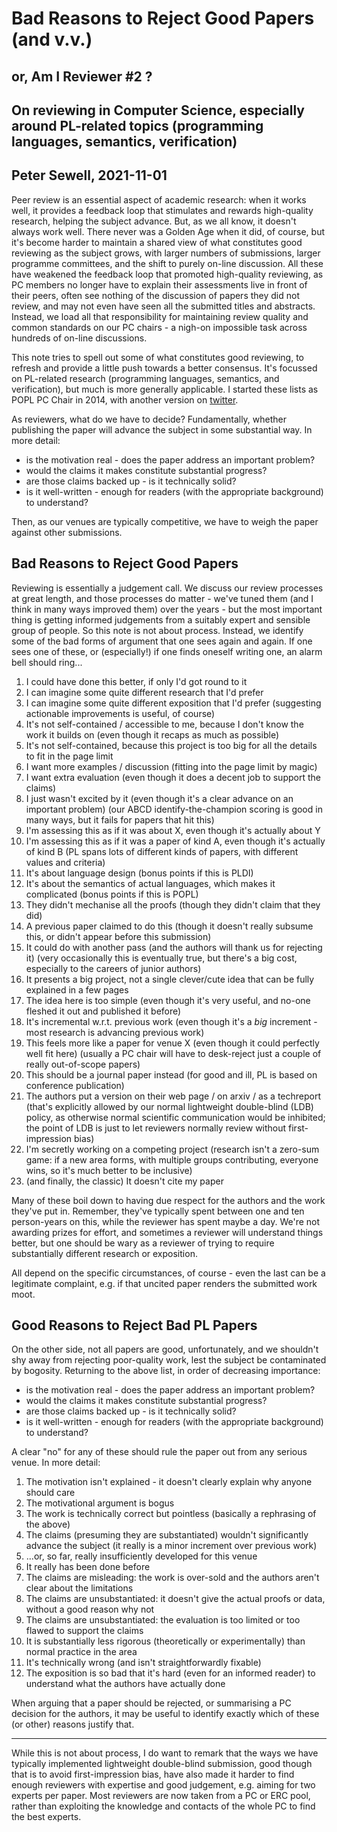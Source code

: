 # Bad Reasons to Reject Good Papers (and v.v.)

## or, Am I Reviewer #2 ?

## On reviewing in Computer Science, especially around PL-related topics (programming languages, semantics, verification)

## Peter Sewell, 2021-11-01

Peer review is an essential aspect of academic research: when it works
well, it provides a feedback loop that stimulates and rewards
high-quality research, helping the subject advance.  But, as we all
know, it doesn't always work well.  There never was a Golden Age when
it did, of course, but it's become harder to maintain a shared view of
what constitutes good reviewing as the subject grows, with larger
numbers of submissions, larger programme committees, and the shift to
purely on-line discussion.  All these have weakened the feedback loop
that promoted high-quality reviewing, as PC members no longer have to
explain their assessments live in front of their peers, often see
nothing of the discussion of papers they did not review, and may not
even have seen all the submitted titles and abstracts.  Instead, we
load all that responsibility for maintaining review quality and common
standards on our PC chairs - a nigh-on impossible task across hundreds
of on-line discussions.

This note tries to spell out some of what constitutes good reviewing,
to refresh and provide a little push towards a better consensus.  It's
focussed on PL-related research (programming languages, semantics, and
verification), but much is more generally applicable.  I started these
lists as POPL PC Chair in 2014, with another version 
on [twitter](https://twitter.com/peter_sewell_/status/1442750114196492288).

As reviewers, what do we have to decide?  Fundamentally, whether
publishing the paper will advance the subject in some substantial way.
In more detail:

- is the motivation real - does the paper address an important problem?
- would the claims it makes constitute substantial progress?
- are those claims backed up - is it technically solid?
- is it well-written - enough for readers (with the appropriate background) to understand?

Then, as our venues are typically competitive, we have to weigh the
paper against other submissions.


## Bad Reasons to Reject Good Papers

Reviewing is essentially a judgement call.  We discuss our review
processes at great length, and those processes do matter - we've tuned
them (and I think in many ways improved them) over the years - but the
most important thing is getting informed judgements from a suitably
expert and sensible group of people.  So this note is not about
process. Instead, we identify some of the bad forms of argument that
one sees again and again.  If one sees one of these, or (especially!)
if one finds oneself writing one, an alarm bell should ring...

1. I could have done this better, if only I'd got round to it
2. I can imagine some quite different research that I'd prefer 
3. I can imagine some quite different exposition that I'd prefer (suggesting actionable improvements is useful, of course)
4. It's not self-contained / accessible to me, because I don't know the work it builds on (even though it recaps as much as possible)
5. It's not self-contained, because this project is too big for all the details to fit in the page limit
6. I want more examples / discussion (fitting into the page limit by magic)
7. I want extra evaluation (even though it does a decent job to support the claims) 
8. I just wasn't excited by it (even though it's a clear advance on an important problem)   (our ABCD identify-the-champion scoring is good in many ways, but it fails for papers that hit this)
9. I'm assessing this as if it was about X, even though it's actually about Y
10. I'm assessing this as if it was a paper of kind A, even though it's actually of kind B  (PL spans lots of different kinds of papers, with different values and criteria)
11. It's about language design (bonus points if this is PLDI)
12. It's about the semantics of actual languages, which makes it complicated (bonus points if this is POPL)
13. They didn't mechanise all the proofs  (though they didn't claim that they did)
14. A previous paper claimed to do this (though it doesn't really subsume this, or didn't appear before this submission)
15. It could do with another pass (and the authors will thank us for rejecting it)  (very occasionally this is eventually true, but there's a big cost, especially to the careers of junior authors)
16. It presents a big project, not a single clever/cute idea that can be fully explained in a few pages
17. The idea here is too simple (even though it's very useful, and no-one fleshed it out and published it before) 
18. It's incremental w.r.t. previous work (even though it's a _big_ increment - most research is advancing previous work)   
19. This feels more like a paper for venue X (even though it could perfectly well fit here) (usually a PC chair will have to desk-reject just a couple of really out-of-scope papers)
20. This should be a journal paper instead (for good and ill, PL is based on conference publication)
21. The authors put a version on their web page / on arxiv / as a techreport  (that's explicitly allowed by our normal lightweight double-blind (LDB) policy, as otherwise normal scientific communication would be inhibited; the point of LDB is just to let reviewers normally review without first-impression bias)
22. I'm secretly working on a competing project (research isn't a zero-sum game: if a new area forms, with multiple groups contributing, everyone wins, so it's much better to be inclusive)
23. (and finally, the classic)  It doesn't cite my paper

Many of these boil down to having due respect for the authors and the
work they've put in.  Remember, they've typically spent between one
and ten person-years on this, while the reviewer has spent maybe a
day.  We're not awarding prizes for effort, and sometimes a reviewer
will understand things better, but one should be wary as a reviewer of
trying to require substantially different research or exposition.

All depend on the specific circumstances, of course - even the last can be a legitimate complaint, e.g. if that uncited paper renders the submitted work moot.


## Good Reasons to Reject Bad PL Papers


On the other side, not all papers are good, unfortunately, and we
shouldn't shy away from rejecting poor-quality work, lest the subject
be contaminated by bogosity.  Returning to the above list, in order of
decreasing importance:

- is the motivation real - does the paper address an important problem?
- would the claims it makes constitute substantial progress?
- are those claims backed up - is it technically solid?
- is it well-written - enough for readers (with the appropriate background) to understand?

A clear "no" for any of these should rule the paper out from any
serious venue. In more detail:

1. The motivation isn't explained - it doesn't clearly explain why anyone should care
2. The motivational argument is bogus
3. The work is technically correct but pointless  (basically a rephrasing of the above)
4. The claims (presuming they are substantiated) wouldn't significantly advance the subject (it really is a minor increment over previous work)
5. ...or, so far, really insufficiently developed for this venue
6. It really has been done before 
7. The claims are misleading: the work is over-sold and the authors aren't clear about the limitations
8. The claims are unsubstantiated: it doesn't give the actual proofs or data, without a good reason why not
9. The claims are unsubstantiated: the evaluation is too limited or too flawed to support the claims
10. It is substantially less rigorous (theoretically or experimentally) than normal practice in the area
11. It's technically wrong (and isn't straightforwardly fixable) 
12. The exposition is so bad that it's hard (even for an informed reader) to understand what the authors have actually done

When arguing that a paper should be rejected, or summarising a PC
decision for the authors, it may be useful to identify exactly which
of these (or other) reasons justify that.


----------------------


While this is not about process, I do want to remark that the ways we
have typically implemented lightweight double-blind submission, good
though that is to avoid first-impression bias, have also made it
harder to find enough reviewers with expertise and good judgement,
e.g. aiming for two experts per paper. Most reviewers are now taken
from a PC or ERC pool, rather than exploiting the knowledge and
contacts of the whole PC to find the best experts.

